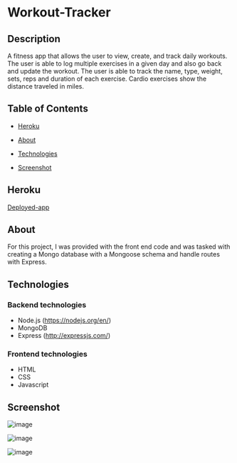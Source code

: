 # Workout-Tracker

## Description
A fitness app that allows the user to view, create, and track daily workouts. The user is able to log multiple exercises in a given day and also go back and update the workout. The user is able to track the name, type, weight, sets, reps and duration of each exercise. Cardio exercises show the distance traveled in miles.

## Table of Contents

* [Heroku](#Heroku)

* [About](#About)

* [Technologies](#Technologies)

* [Screenshot](#Screenshot)


## Heroku 

 [Deployed-app](https://fitness-tracker-3.herokuapp.com/)

## About
For this project, I was provided with the front end code and was tasked with creating a Mongo database with a Mongoose schema and handle routes with Express.

## Technologies

### Backend technologies

* Node.js (https://nodejs.org/en/)
* MongoDB
* Express (http://expressjs.com/)


### Frontend technologies

* HTML
* CSS
* Javascript

## Screenshot

![image](https://user-images.githubusercontent.com/59625096/91644949-cfc0cd80-e9f5-11ea-8ea7-052427cdb492.png)

![image](https://user-images.githubusercontent.com/59625096/91644971-f5e66d80-e9f5-11ea-8f9f-3ad37552d5a7.png)

![image](https://user-images.githubusercontent.com/59625096/91644979-04cd2000-e9f6-11ea-8ea8-c016dca0ed74.png)